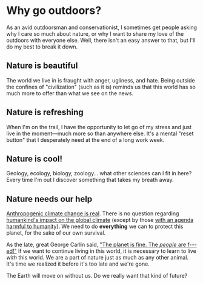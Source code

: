 # Why go outdoors?
As an avid outdoorsman and conservationist, I sometimes get people asking why I care so much about nature, or why I want to share my love of the outdoors with everyone else. Well, there isn't an easy answer to that, but I'll do my best to break it down.
## Nature is beautiful
The world we live in is fraught with anger, ugliness, and hate. Being outside the confines of "civilization" (such as it is) reminds us that this world has so much more to offer than what we see on the news.
## Nature is refreshing
When I'm on the trail, I have the opportunity to let go of my stress and just live in the moment&mdash;much more so than anywhere else. It's a mental "reset button" that I desperately need at the end of a long work week.
## Nature is cool!
Geology, ecology, biology, zoology&mldr; what other sciences can I fit in here? Every time I'm out I discover something that takes my breath away.
## Nature needs our help
[Anthropogenic climate change is real](https://en.wikipedia.org/wiki/Scientific_consensus_on_climate_change). There is no question regarding [humankind's impact on the global climate](https://xkcd.com/1732/) (except by those [with an agenda harmful to humanity](https://en.wikipedia.org/wiki/ExxonMobil_climate_change_denial)). We need to do **everything** we can to protect this planet, for the sake of our own survival.

As the late, great George Carlin said, ["The planet is fine. The *people* are f---ed!"](https://www.youtube.com/watch?v=Ww9abi_SYqM) If we want to continue living in this world, it is necessary to learn to live *with* this world. We are a part of nature just as much as any other animal. It's time we realized it before it's too late and we're gone.

The Earth will move on without us. Do we really want that kind of future?
